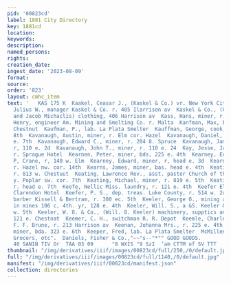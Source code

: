 ```yaml
---
pid: '00823cd'
label: 1881 City Directory
key: 1881cd
location: 
keywords: 
description: 
named_persons: 
rights: 
creation_date: 
ingest_date: '2023-08-09'
format: 
source: 
order: '823'
layout: cmhc_item
text: '   KAS 175 K  Kaakel, Ceasar J., (Kaskel & Co.) vr. New York City  Kaskel,
  Julius W., manager Kaskel & Co. r. 405 Ilarrison av  Kaskel & Co., (Ceasar J. Kaskel
  and Jacob Michaclis) clothing, 406 Harrison av  Kass, Hans, miner, r. 115 w. 3a  Kaufmann,
  Henry, engineer Am. Mining and Smelting Co. r. Malta  Kanfman, Max, bds. 141 w.
  Chestnut  Kaufman, P., lab. La Plata Smelter  Kauffman, George, cook, r. 305 w.
  8th  Kavanaugh, Austin, miner, r. Elm cor. Hazel  Kavanaugh, Daniel, miner, r. 705
  e. 7th  Kavanaugh, Edward C., miner, r. 204 8. Spruce  Kavanaugh, James, miner,
  r, 110 e. 2d  Kavanaugh, John T., miner, r. 110 e. 24  Kay, Jesse, Jab. Tabor Mill,
  r. Sprague Hotel  Kearnen, Peter, miner, bds, 225 e. 4th  Kearney, Edward, lab.
  P, Crane, r, 140 w. Elm  Kearney, Edward, miner, r, head e. 3d  Kearns, Hugh, smelter,
  r. Hazel nw. cor. 14th  Kearns, James, miner, bas. head e. 4th  Keating, James,
  r. 813 w. Chestuut  Keating, Lawrence Rev., asst. pastor Church of the Annunciation
  y. Poplar sw. cor. 7th  Keating, Michael, miner, r. 819 e. 5th  Keating, M., shoemkr,
  r. head e. 7th  Keefe, Nellic Miss. laundry, r. 121 e. 4th  Keefer Elen, laundress
  Clarendon Hotel  Keefer, P. S., dep. treas. Luke County, r. 514 w. 2d  Kechu, Matt,
  barber Kissell & Bertram, r. 300 ec. 5th  Keeler, George O., mining agent and dealer
  in mines 106 c, 4th. yr, 128 e. 4th  Keeler, Will. S., a &S. Keeler & Co.) r. 204
  w. 5th  Keeler, W. 8. & Co., (Will. 8. Keeler) machinery, supptics and fixtures
  121 e. Chestnat  Keemer, C. H., switchman R. R. Depot  Keemle, Charles, draughtsman
  F. F. Brune, r. 213 Harrison av  Keenan, Johanna Mrs., r. 225 e. 4th  Keene, Philip,
  miner, bda. 323 e. 6th  Keeper, Fred, lab. La Plata Smelter  McMillen & Go., Wholesale
  Grocers, otc".  Daniels, Fisher & Co.,"~~"s--"*"" GOOD GOODS.               ,ATaWNT
  40 SANIN TIV Or  TAA 03 09      "8 WXIS "9 SzI  ‘am CTTM of SV TTT       '
thumbnail: "/img/derivatives/iiif/images/00823cd/full/250,/0/default.jpg"
full: "/img/derivatives/iiif/images/00823cd/full/1140,/0/default.jpg"
manifest: "/img/derivatives/iiif/00823cd/manifest.json"
collection: directories
---
```

